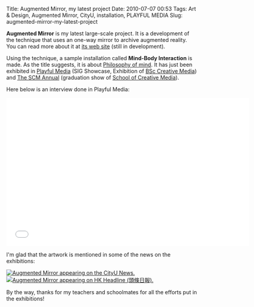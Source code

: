 Title: Augmented Mirror, my latest project
Date: 2010-07-07 00:53
Tags: Art &amp; Design, Augmented Mirror, CityU, installation, PLAYFUL MEDIA
Slug: augmented-mirror-my-latest-project

**Augmented Mirror** is my latest large-scale project. It is a
development of the technique that uses an one-way mirror
to archive augmented reality. You can read more about it at [its web
site][] (still in development).

Using the technique, a sample installation called **Mind-Body
Interaction** is made. As the title suggests, it is about [Philosophy of
mind][]. It has just been exhibited in [Playful Media][] (SIG Showcase,
Exhibition of [BSc Creative Media][]) and [The SCM Annual][] (graduation
show of [School of Creative Media][]).

Here below is an interview done in Playful Media:

<iframe width="640" height="390" src="//www.youtube.com/embed/xDm_wB07gwc" frameborder="0" allowfullscreen></iframe>

I'm glad that the artwork is mentioned in some of the news on the
exhibitions:

[![Augmented Mirror appearing on the CityU News.](http://blog.onthewings.net/wp-content/uploads/2010/06/cityu-news-235x450.png)](http://wikisites.cityu.edu.hk/sites/newscentre/en/Pages/201006030900.aspx) [![Augmented Mirror appearing on HK Headline (頭條日報).](http://blog.onthewings.net/wp-content/uploads/2010/06/hkheadline-450x225.png)](http://blog.onthewings.net/wp-content/uploads/2010/06/hkheadline.png)

By the way, thanks for my teachers and schoolmates for all the efforts
put in the exhibitions!

  [its web site]: http://augmented-mirror.onthewings.net/
  [Philosophy of mind]: http://en.wikipedia.org/wiki/Philosophy_of_mind
  [Playful Media]: http://playfulmedia.hk/
  [BSc Creative Media]: http://sweb.cityu.edu.hk/bsccm/
  [The SCM Annual]: http://www.thescmannual.hk/
  [School of Creative Media]: http://www.cityu.edu.hk/scm/